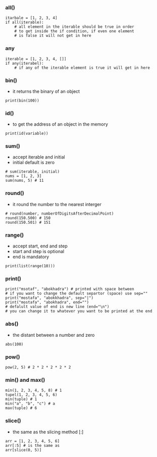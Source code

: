 ### all()
```
itarbale = [1, 2, 3, 4]
if all(iterable):
    # all element in the iterable should be true in order
    # to get inside the if condition, if even one element
    # is false it will not get in here
```
### any
```
iterable = [1, 2, 3, 4, []]
if any(iterabel):
    # if any of the iterable element is true it will get in here
```
### bin()
- it returns the binary of an object
```
print(bin(100))
```
### id()
- to get the address of an object in the memory
```
print(id(variable))
```
### sum()
- accept iterable and initial 
- initial default is zero
```
# sum(iterable, initial)
nums = [1, 2, 3]
sum(nums, 5) # 11
``` 
### round()
- it round the number to the nearest interger
```
# round(number, numberOfDigitsAfterDecimalPoint)
round(150.500) # 150
round(150.501) # 151
```
### range()
- accept start, end and step
- start and step is optional
- end is mandatory
```
print(list(range(10)))
```
### print()
```
print("msotaf", "abokhadra") # printed with space between
# if you want to change the default separtor (space) use sep=""
print("mostafa", "abokkhadra", sep="|")
print("mostafa", "abokhadra", end="")
# defalult value of end is new line (end="\n")
# you can change it to whatever you want to be printed at the end
```
### abs()
- the distant between a number and zero
```
abs(100)
```
### pow()
```
pow(2, 5) # 2 * 2 * 2 * 2 * 2
```
### min() and max()
```
min(1, 2, 3, 4, 5, 8) # 1
tupel(1, 2, 3, 4, 5, 6)
min(tuple) # 1
min("a", "b", "c") # a
max(tuple) # 6
```
### slice()
- the same as the slicing method [:]
```
arr = [1, 2, 3, 4, 5, 6]
arr[:5] # is the same as
arr[slice(0, 5)]
```
